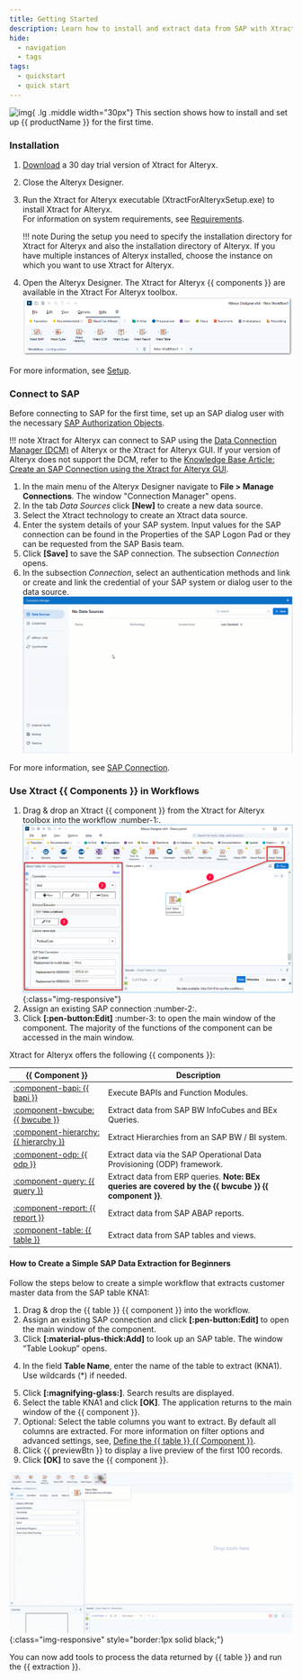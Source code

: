 ```yaml
---
title: Getting Started
description: Learn how to install and extract data from SAP with Xtract for Alteryx.
hide:
  - navigation
  - tags
tags:
  - quickstart
  - quick start  
---
```


![img](site:assets/images/logos/theo-thumbs.png){ .lg .middle width="30px"} This section shows how to install and set up {{ productName }} for the first time. 

### Installation

1. [Download](https://theobald-software.com/en/download-trial/) a 30 day trial version of Xtract for Alteryx.
2. Close the Alteryx Designer.
3. Run the Xtract for Alteryx executable (XtractForAlteryxSetup.exe) to install Xtract for Alteryx.<br>
For information on system requirements, see [Requirements](documentation/setup/requirements.md).

	!!! note
		During the setup you need to specify the installation directory for Xtract for Alteryx and also the installation directory of Alteryx. 
		If you have multiple instances of Alteryx installed, choose the instance on which you want to use Xtract for Alteryx.

4. Open the Alteryx Designer. The Xtract for Alteryx {{ components }} are available in the Xtract For Alteryx toolbox.<br>
![toolbox](assets/images/xfa/getting-started/toolbox.png)

For more information, see [Setup](documentation/setup/index.md).


### Connect to SAP

Before connecting to SAP for the first time, set up an SAP dialog user with the necessary [SAP Authorization Objects](documentation/setup-in-sap/sap-authority-objects.md/#general-authorization-objects).

!!! note
	Xtract for Alteryx can connect to SAP using the [Data Connection Manager (DCM)](https://help.alteryx.com/current/en/designer/tools/dcm---designer.html) of Alteryx or the Xtract for Alteryx GUI.
	If your version of Alteryx does not support the DCM, refer to the [Knowledge Base Article: Create an SAP Connection using the Xtract for Alteryx GUI](knowledge-base/sap-connection-using-xfa-gui.md).

1. In the main menu of the Alteryx Designer navigate to **File > Manage Connections**. The window "Connection Manager" opens.
2. In the tab *Data Sources* click **[New]** to create a new data source.
3. Select the Xtract technology to create an Xtract data source.
4. Enter the system details of your SAP system.
Input values for the SAP connection can be found in the Properties of the SAP Logon Pad or they can be requested from the SAP Basis team.
5. Click **[Save]** to save the SAP connection. The subsection *Connection* opens.
6. In the subsection *Connection*, select an authentication methods and link or create and link the credential of your SAP system or dialog user to the data source.<br>
![new-data-source](assets/images/xfa/documentation/sap-connection/new-data-source.gif)

For more information, see [SAP Connection](documentation/sap-connection/index.md).


### Use Xtract {{ Components }} in Workflows

1. Drag & drop an Xtract {{ component }} from the Xtract for Alteryx toolbox into the workflow :number-1:.<br>
![create-extraction](assets/images/xfa/documentation/table/create-extraction.png){:class="img-responsive"}
2. Assign an existing SAP connection :number-2:.
3. Click **[:pen-button:Edit]** :number-3: to open the main window of the component.
The majority of the functions of the component can be accessed in the main window.

Xtract for Alteryx offers the following {{ components }}:

|  {{ Component }}  | Description   |  
|----------|-------------|
| [:component-bapi:  {{ bapi }}](documentation/bapi/index.md) | Execute BAPIs and Function Modules. |
| [:component-bwcube:  {{ bwcube }}](documentation//bwcube/index.md) | Extract data from SAP BW InfoCubes and BEx Queries. |
| [:component-hierarchy:  {{ hierarchy }}](documentation/hierarchy/index.md) | Extract Hierarchies from an SAP BW / BI system. |
| [:component-odp:  {{ odp }}](documentation/odp/index.md) | Extract data via the SAP Operational Data Provisioning (ODP) framework. | 
| [:component-query:  {{ query }}](documentation/query/index.md) | Extract data from ERP queries. **Note: BEx queries are covered by the {{ bwcube }} {{ component }}**. | 
| [:component-report: {{ report }}](documentation/report/index.md) | Extract data from SAP ABAP reports. | 
| [:component-table:  {{ table }}](documentation/table/index.md) | Extract data from SAP tables and views. |

<!---
{% include "components/components.md" %}
-->

#### How to Create a Simple SAP Data Extraction for Beginners

Follow the steps below to create a simple workflow that extracts customer master data from the SAP table KNA1:

1. Drag & drop the {{ table }} {{ component }} into the workflow.
2. Assign an existing SAP connection and click **[:pen-button:Edit]** to open the main window of the component.
3. Click **[:material-plus-thick:Add]** to look up an SAP table. The window “Table Lookup” opens.<br>
<!---![table_look-up](assets/images/xfa/documentation/table/table_main-window_add.png) --->
4. In the field **Table Name**, enter the name of the table to extract (KNA1). Use wildcards (*) if needed.<br>
<!--- ![table_look-up](assets/images/documentation/components/table/table_look-up.png)--->
5. Click **[:magnifying-glass:]**. Search results are displayed.
6. Select the table KNA1 and click **[OK]**. The application returns to the main window of the {{ component }}.
7. Optional: Select the table columns you want to extract. By default all columns are extracted. 
For more information on filter options and advanced settings, see, [Define the {{ table }} {{ Component }}](documentation/table/index.md/#define-the-xtract-table-component).
8. Click {{ previewBtn }} to display a live preview of the first 100 records.
9. Click **[OK]** to save the {{ component }}.

![table_look-up](assets/images/xfa/getting-started/kna1.gif){:class="img-responsive" style="border:1px solid black;"}

You can now add tools to process the data returned by {{ table }} and run the {{ extraction }}.